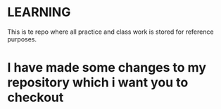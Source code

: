 # LEARNING
This is te repo where all practice and class work is stored for reference purposes.

# I have made some changes to my repository which i want you to checkout

